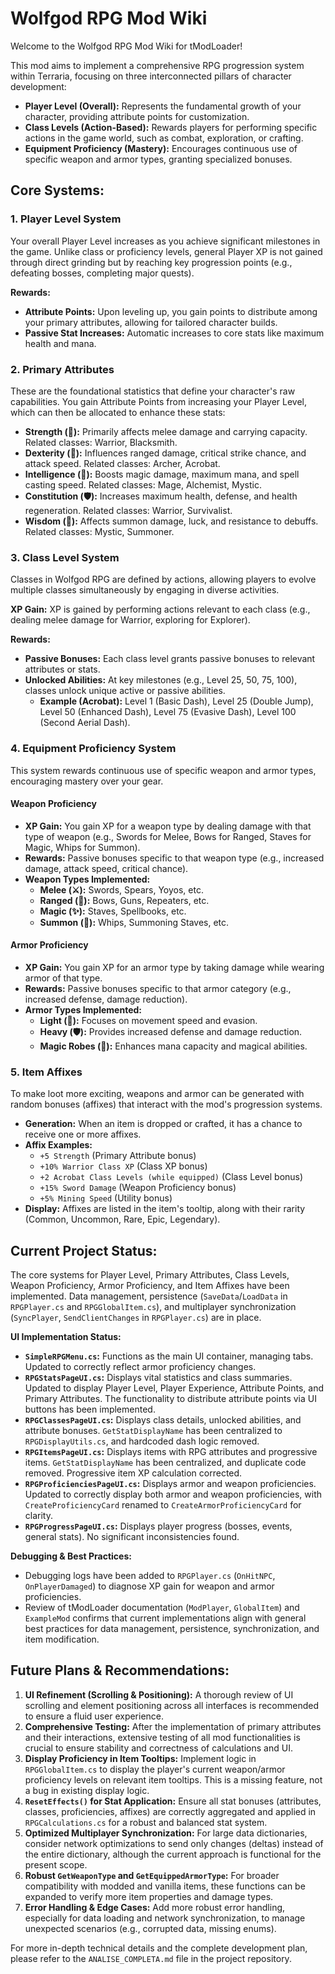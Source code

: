 # Wolfgod RPG Mod Wiki

Welcome to the Wolfgod RPG Mod Wiki for tModLoader!

This mod aims to implement a comprehensive RPG progression system within Terraria, focusing on three interconnected pillars of character development:

-   **Player Level (Overall):** Represents the fundamental growth of your character, providing attribute points for customization.
-   **Class Levels (Action-Based):** Rewards players for performing specific actions in the game world, such as combat, exploration, or crafting.
-   **Equipment Proficiency (Mastery):** Encourages continuous use of specific weapon and armor types, granting specialized bonuses.

## Core Systems:

### 1. Player Level System

Your overall Player Level increases as you achieve significant milestones in the game. Unlike class or proficiency levels, general Player XP is not gained through direct grinding but by reaching key progression points (e.g., defeating bosses, completing major quests).

**Rewards:**
-   **Attribute Points:** Upon leveling up, you gain points to distribute among your primary attributes, allowing for tailored character builds.
-   **Passive Stat Increases:** Automatic increases to core stats like maximum health and mana.

### 2. Primary Attributes

These are the foundational statistics that define your character's raw capabilities. You gain Attribute Points from increasing your Player Level, which can then be allocated to enhance these stats:

-   **Strength (💪):** Primarily affects melee damage and carrying capacity. Related classes: Warrior, Blacksmith.
-   **Dexterity (🎯):** Influences ranged damage, critical strike chance, and attack speed. Related classes: Archer, Acrobat.
-   **Intelligence (🧠):** Boosts magic damage, maximum mana, and spell casting speed. Related classes: Mage, Alchemist, Mystic.
-   **Constitution (🛡️):** Increases maximum health, defense, and health regeneration. Related classes: Warrior, Survivalist.
-   **Wisdom (🦉):** Affects summon damage, luck, and resistance to debuffs. Related classes: Mystic, Summoner.

### 3. Class Level System

Classes in Wolfgod RPG are defined by actions, allowing players to evolve multiple classes simultaneously by engaging in diverse activities.

**XP Gain:** XP is gained by performing actions relevant to each class (e.g., dealing melee damage for Warrior, exploring for Explorer).

**Rewards:**
-   **Passive Bonuses:** Each class level grants passive bonuses to relevant attributes or stats.
-   **Unlocked Abilities:** At key milestones (e.g., Level 25, 50, 75, 100), classes unlock unique active or passive abilities.
    -   **Example (Acrobat):** Level 1 (Basic Dash), Level 25 (Double Jump), Level 50 (Enhanced Dash), Level 75 (Evasive Dash), Level 100 (Second Aerial Dash).

### 4. Equipment Proficiency System

This system rewards continuous use of specific weapon and armor types, encouraging mastery over your gear.

#### Weapon Proficiency

-   **XP Gain:** You gain XP for a weapon type by dealing damage with that type of weapon (e.g., Swords for Melee, Bows for Ranged, Staves for Magic, Whips for Summon).
-   **Rewards:** Passive bonuses specific to that weapon type (e.g., increased damage, attack speed, critical chance).
-   **Weapon Types Implemented:**
    -   **Melee (⚔️):** Swords, Spears, Yoyos, etc.
    -   **Ranged (🏹):** Bows, Guns, Repeaters, etc.
    -   **Magic (✨):** Staves, Spellbooks, etc.
    -   **Summon (🐾):** Whips, Summoning Staves, etc.

#### Armor Proficiency

-   **XP Gain:** You gain XP for an armor type by taking damage while wearing armor of that type.
-   **Rewards:** Passive bonuses specific to that armor category (e.g., increased defense, damage reduction).
-   **Armor Types Implemented:**
    -   **Light (🏃):** Focuses on movement speed and evasion.
    -   **Heavy (🛡️):** Provides increased defense and damage reduction.
    -   **Magic Robes (🔮):** Enhances mana capacity and magical abilities.

### 5. Item Affixes

To make loot more exciting, weapons and armor can be generated with random bonuses (affixes) that interact with the mod's progression systems.

-   **Generation:** When an item is dropped or crafted, it has a chance to receive one or more affixes.
-   **Affix Examples:**
    -   `+5 Strength` (Primary Attribute bonus)
    -   `+10% Warrior Class XP` (Class XP bonus)
    -   `+2 Acrobat Class Levels (while equipped)` (Class Level bonus)
    -   `+15% Sword Damage` (Weapon Proficiency bonus)
    -   `+5% Mining Speed` (Utility bonus)
-   **Display:** Affixes are listed in the item's tooltip, along with their rarity (Common, Uncommon, Rare, Epic, Legendary).

## Current Project Status:

The core systems for Player Level, Primary Attributes, Class Levels, Weapon Proficiency, Armor Proficiency, and Item Affixes have been implemented. Data management, persistence (`SaveData`/`LoadData` in `RPGPlayer.cs` and `RPGGlobalItem.cs`), and multiplayer synchronization (`SyncPlayer`, `SendClientChanges` in `RPGPlayer.cs`) are in place.

**UI Implementation Status:**
-   **`SimpleRPGMenu.cs`:** Functions as the main UI container, managing tabs. Updated to correctly reflect armor proficiency changes.
-   **`RPGStatsPageUI.cs`:** Displays vital statistics and class summaries. Updated to display Player Level, Player Experience, Attribute Points, and Primary Attributes. The functionality to distribute attribute points via UI buttons has been implemented.
-   **`RPGClassesPageUI.cs`:** Displays class details, unlocked abilities, and attribute bonuses. `GetStatDisplayName` has been centralized to `RPGDisplayUtils.cs`, and hardcoded dash logic removed.
-   **`RPGItemsPageUI.cs`:** Displays items with RPG attributes and progressive items. `GetStatDisplayName` has been centralized, and duplicate code removed. Progressive item XP calculation corrected.
-   **`RPGProficienciesPageUI.cs`:** Displays armor and weapon proficiencies. Updated to correctly display both armor and weapon proficiencies, with `CreateProficiencyCard` renamed to `CreateArmorProficiencyCard` for clarity.
-   **`RPGProgressPageUI.cs`:** Displays player progress (bosses, events, general stats). No significant inconsistencies found.

**Debugging & Best Practices:**
-   Debugging logs have been added to `RPGPlayer.cs` (`OnHitNPC`, `OnPlayerDamaged`) to diagnose XP gain for weapon and armor proficiencies.
-   Review of tModLoader documentation (`ModPlayer`, `GlobalItem`) and `ExampleMod` confirms that current implementations align with general best practices for data management, persistence, synchronization, and item modification.

## Future Plans & Recommendations:

1.  **UI Refinement (Scrolling & Positioning):** A thorough review of UI scrolling and element positioning across all interfaces is recommended to ensure a fluid user experience.
2.  **Comprehensive Testing:** After the implementation of primary attributes and their interactions, extensive testing of all mod functionalities is crucial to ensure stability and correctness of calculations and UI.
3.  **Display Proficiency in Item Tooltips:** Implement logic in `RPGGlobalItem.cs` to display the player's current weapon/armor proficiency levels on relevant item tooltips. This is a missing feature, not a bug in existing display logic.
4.  **`ResetEffects()` for Stat Application:** Ensure all stat bonuses (attributes, classes, proficiencies, affixes) are correctly aggregated and applied in `RPGCalculations.cs` for a robust and balanced stat system.
5.  **Optimized Multiplayer Synchronization:** For large data dictionaries, consider network optimizations to send only changes (deltas) instead of the entire dictionary, although the current approach is functional for the present scope.
6.  **Robust `GetWeaponType` and `GetEquippedArmorType`:** For broader compatibility with modded and vanilla items, these functions can be expanded to verify more item properties and damage types.
7.  **Error Handling & Edge Cases:** Add more robust error handling, especially for data loading and network synchronization, to manage unexpected scenarios (e.g., corrupted data, missing enums).

For more in-depth technical details and the complete development plan, please refer to the `ANALISE_COMPLETA.md` file in the project repository.
